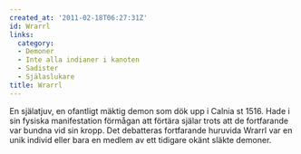 ```yaml
---
created_at: '2011-02-18T06:27:31Z'
id: Wrarrl
links:
  category:
  - Demoner
  - Inte alla indianer i kanoten
  - Sadister
  - Själaslukare
title: Wrarrl
---
```


En själatjuv, en ofantligt mäktig demon som dök upp i Calnia st 1516. Hade i sin fysiska
manifestation förmågan att förtära själar trots att de fortfarande var bundna vid sin kropp. Det
debatteras fortfarande huruvida Wrarrl var en unik individ eller bara en medlem av ett tidigare
okänt släkte demoner.